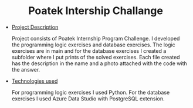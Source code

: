 <h1 align="center">  Poatek Intership Challange </h1>




* [Project Description](#descrição-do-projeto)

     Project consists of Poatek Internship Program Challenge. I developed the programming logic exercises and database exercises.
     The logic exercises are in main and for the database exercises I created a subfolder where I put prints of the solved exercises. Each file created has the                description in the name and a photo attached with the code with the answer.

* [Technologies used](#tecnologias-utilizadas)
 
 
 
     For programming logic exercises I used Python. For the database exercises I used Azure Data Studio with PostgreSQL extension.
